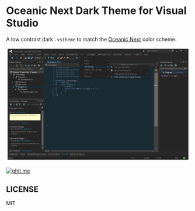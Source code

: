 # Oceanic Next Dark Theme for Visual Studio

A low contrast dark `.vstheme` to match the [Oceanic Next](https://github.com/wbinnssmith/base16-oceanic-next) color scheme.

![Preview of Theme](./preview.png)

[![ghit.me](https://ghit.me/badge.svg?repo=marcelo-mason/oceanic-next-vstheme)](https://ghit.me/repo/marcelo-mason/oceanic-next-vstheme)

## LICENSE
MIT